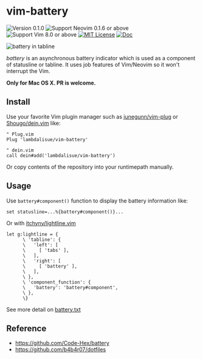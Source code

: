 vim-battery
==============================================================================
![Version 0.1.0](https://img.shields.io/badge/version-0.1.0-yellow.svg?style=flat-square)
![Support Neovim 0.1.6 or above](https://img.shields.io/badge/support-Neovim%200.1.6%20or%20above-green.svg?style=flat-square)
![Support Vim 8.0 or above](https://img.shields.io/badge/support-Vim%208.0.0%20or%20above-yellowgreen.svg?style=flat-square)
[![MIT License](https://img.shields.io/badge/license-MIT-blue.svg?style=flat-square)](LICENSE)
[![Doc](https://img.shields.io/badge/doc-%3Ah%20battery-orange.svg?style=flat-square)](doc/battery.txt)

![battery in tabline](https://photos-2.dropbox.com/t/2/AACN0epZgqwK8vG0iw4gGF29Rie4Wj44ulbDcEY-HPdj2A/12/1529319/png/32x32/1/_/1/2/Screenshot%202016-10-22%2005.00.18.png/EIe6oQEYlIPs2gQgAigC/TWprLR6YpGRIsf3qfWjRGAw-wNagYxAtnsBX41qnzyU?size=1280x960&size_mode=3)

*battery* is an asynchronous battery indicator which is used as a component of statusline or tabline.
It uses job features of Vim/Neovim so it won't interrupt the Vim.

**Only for Mac OS X. PR is welcome.**

Install
-------------------------------------------------------------------------------
Use your favorite Vim plugin manager such as [junegunn/vim-plug] or [Shougo/dein.vim] like:

```vim
" Plug.vim
Plug 'lambdalisue/vim-battery'

" dein.vim
call dein#add('lambdalisue/vim-battery')
```

Or copy contents of the repository into your runtimepath manually.

[junegunn/vim-plug]: https://github.com/junegunn/vim-plug
[Shougo/dein.vim]: https://github.com/Shougo/dein.vim


Usage
-------------------------------------------------------------------------------

Use `battery#component()` function to display the battery information like:

```vim
set statusline=...%{battery#component()}...
```

Or with [itchyny/lightline.vim](https://github.com/itchyny/lightline.vim)

```vim
let g:lightline = {
      \ 'tabline': {
      \   'left': [
      \     [ 'tabs' ],
      \   ],
      \   'right': [
      \     [ 'battery' ],
      \   ],
      \ },
      \ 'component_function': {
      \   'battery': 'battery#component',
      \ },
      \}
```

See more detail on [battery.txt](./doc/battery.txt)


Reference
-------------------------------------------------------------------------------

- https://github.com/Code-Hex/battery
- https://github.com/b4b4r07/dotfiles
